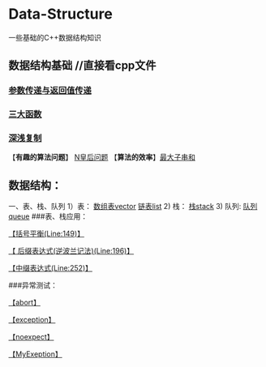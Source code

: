 # Data-Structure
一些基础的C++数据结构知识
## 数据结构基础 //直接看cpp文件
### [参数传递与返回值传递](C++数据结构基础/C++的三种参数传递方式.md)
### [三大函数](C++数据结构基础/三大函数.md)
### [深浅复制](C++数据结构基础/深浅复制.md)

【**有趣的算法问题**】 [N皇后问题](N皇后问题/源.cpp)
【**算法的效率**】[最大子串和](最大子序列和/最大子序列和.cpp)

## 数据结构：
一、表、栈、队列
1）表： [数组表vector](表_栈_队列/VECTOR.h) [链表list](表_栈_队列/LIST.h) 
2)  栈： [栈stack](表_栈_队列/STACK.h)
3) 队列: [队列queue](表_栈_队列/QUEUE.h)
###表、栈应用：

[【括号平衡(Line:149)】](表_栈_队列/main.cpp)

[【 后缀表达式(逆波兰记法)(Line:196)】](表_栈_队列/main.cpp)

[【中缀表达式(Line:252)】](表_栈_队列/main.cpp)

###异常测试：

[【abort】](异常处理代码example/abort.cpp)

[【exception】](异常处理代码example/exception.cpp)

[【noexpect】](异常处理代码example/noexpect.cpp)

[【MyExeption】](表_栈_队列/MyException.h)


